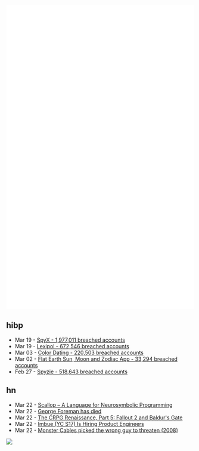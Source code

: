 ![Metrics](https://raw.githubusercontent.com/phixion/phixion/master/metrics.svg)

## hibp

<!--
for https://github.com/phixion/phixion/blob/main/.github/workflows/feeds.yml
-->
<!--START_SECTION:haveibeenpwnd-->
- Mar 19 - [SpyX - 1,977,011 breached accounts](https://haveibeenpwned.com/PwnedWebsites#SpyX)
- Mar 19 - [Lexipol - 672,546 breached accounts](https://haveibeenpwned.com/PwnedWebsites#Lexipol)
- Mar 03 - [Color Dating - 220,503 breached accounts](https://haveibeenpwned.com/PwnedWebsites#ColorDating)
- Mar 02 - [Flat Earth Sun, Moon and Zodiac App - 33,294 breached accounts](https://haveibeenpwned.com/PwnedWebsites#FlatEarthDave)
- Feb 27 - [Spyzie - 518,643 breached accounts](https://haveibeenpwned.com/PwnedWebsites#Spyzie)
<!--END_SECTION:haveibeenpwnd-->

## hn

<!--
for https://github.com/phixion/phixion/blob/main/.github/workflows/feeds.yml
-->
<!--START_SECTION:hn-->
- Mar 22 - [Scallop – A Language for Neurosymbolic Programming](https://www.scallop-lang.org/)
- Mar 22 - [George Foreman has died](https://variety.com/2025/tv/news/george-foreman-boxer-infomercial-star-dies-1236345523/)
- Mar 22 - [The CRPG Renaissance, Part 5: Fallout 2 and Baldur's Gate](https://www.filfre.net/2025/03/the-crpg-renaissance-part-5-fallout-2-and-baldurs-gate/)
- Mar 22 - [Imbue (YC S17) Is Hiring Product Engineers](https://news.ycombinator.com/item?id=43442360)
- Mar 22 - [Monster Cables picked the wrong guy to threaten (2008)](https://www.oncontracts.com/monster-cables-picked-the-wrong-guy-to-threaten/)
<!--END_SECTION:hn-->

<!--
for https://yhype.me
-->
![](https://hit.yhype.me/github/profile?user_id=13013670)
